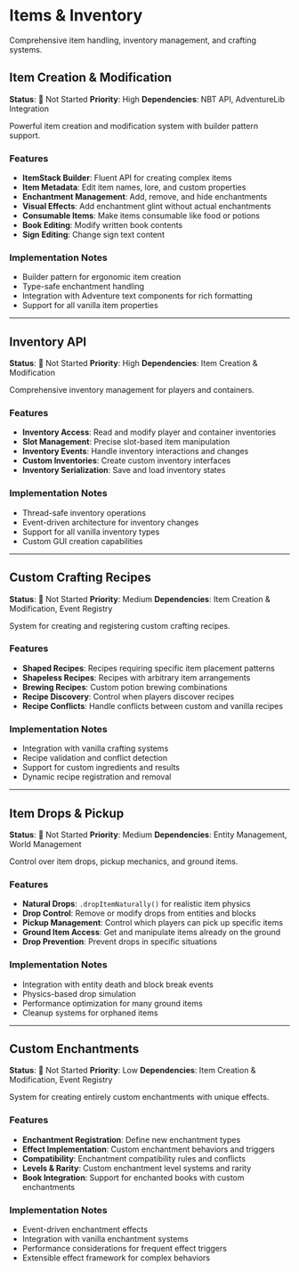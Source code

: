 # Items & Inventory

Comprehensive item handling, inventory management, and crafting systems.

## Item Creation & Modification

**Status**: 🔴 Not Started
**Priority**: High
**Dependencies**: NBT API, AdventureLib Integration

Powerful item creation and modification system with builder pattern support.

### Features
- **ItemStack Builder**: Fluent API for creating complex items
- **Item Metadata**: Edit item names, lore, and custom properties
- **Enchantment Management**: Add, remove, and hide enchantments
- **Visual Effects**: Add enchantment glint without actual enchantments
- **Consumable Items**: Make items consumable like food or potions
- **Book Editing**: Modify written book contents
- **Sign Editing**: Change sign text content

### Implementation Notes
- Builder pattern for ergonomic item creation
- Type-safe enchantment handling
- Integration with Adventure text components for rich formatting
- Support for all vanilla item properties

---

## Inventory API

**Status**: 🔴 Not Started
**Priority**: High
**Dependencies**: Item Creation & Modification

Comprehensive inventory management for players and containers.

### Features
- **Inventory Access**: Read and modify player and container inventories
- **Slot Management**: Precise slot-based item manipulation
- **Inventory Events**: Handle inventory interactions and changes
- **Custom Inventories**: Create custom inventory interfaces
- **Inventory Serialization**: Save and load inventory states

### Implementation Notes
- Thread-safe inventory operations
- Event-driven architecture for inventory changes
- Support for all vanilla inventory types
- Custom GUI creation capabilities

---

## Custom Crafting Recipes

**Status**: 🔴 Not Started
**Priority**: Medium
**Dependencies**: Item Creation & Modification, Event Registry

System for creating and registering custom crafting recipes.

### Features
- **Shaped Recipes**: Recipes requiring specific item placement patterns
- **Shapeless Recipes**: Recipes with arbitrary item arrangements
- **Brewing Recipes**: Custom potion brewing combinations
- **Recipe Discovery**: Control when players discover recipes
- **Recipe Conflicts**: Handle conflicts between custom and vanilla recipes

### Implementation Notes
- Integration with vanilla crafting systems
- Recipe validation and conflict detection
- Support for custom ingredients and results
- Dynamic recipe registration and removal

---

## Item Drops & Pickup

**Status**: 🔴 Not Started
**Priority**: Medium
**Dependencies**: Entity Management, World Management

Control over item drops, pickup mechanics, and ground items.

### Features
- **Natural Drops**: `.dropItemNaturally()` for realistic item physics
- **Drop Control**: Remove or modify drops from entities and blocks
- **Pickup Management**: Control which players can pick up specific items
- **Ground Item Access**: Get and manipulate items already on the ground
- **Drop Prevention**: Prevent drops in specific situations

### Implementation Notes
- Integration with entity death and block break events
- Physics-based drop simulation
- Performance optimization for many ground items
- Cleanup systems for orphaned items

---

## Custom Enchantments

**Status**: 🔴 Not Started
**Priority**: Low
**Dependencies**: Item Creation & Modification, Event Registry

System for creating entirely custom enchantments with unique effects.

### Features
- **Enchantment Registration**: Define new enchantment types
- **Effect Implementation**: Custom enchantment behaviors and triggers
- **Compatibility**: Enchantment compatibility rules and conflicts
- **Levels & Rarity**: Custom enchantment level systems and rarity
- **Book Integration**: Support for enchanted books with custom enchantments

### Implementation Notes
- Event-driven enchantment effects
- Integration with vanilla enchantment systems
- Performance considerations for frequent effect triggers
- Extensible effect framework for complex behaviors
